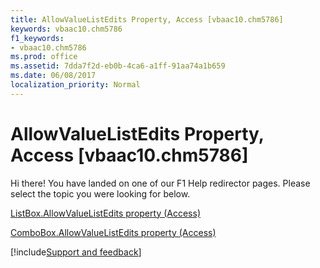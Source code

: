 ```yaml
---
title: AllowValueListEdits Property, Access [vbaac10.chm5786]
keywords: vbaac10.chm5786
f1_keywords:
- vbaac10.chm5786
ms.prod: office
ms.assetid: 7dda7f2d-eb0b-4ca6-a1ff-91aa74a1b659
ms.date: 06/08/2017
localization_priority: Normal
---
```



# AllowValueListEdits Property, Access [vbaac10.chm5786]

Hi there! You have landed on one of our F1 Help redirector pages. Please select the topic you were looking for below.

[ListBox.AllowValueListEdits property (Access)](https://msdn.microsoft.com/library/cab2ec6f-affb-5111-af5e-6f3638189dff%28Office.15%29.aspx)

[ComboBox.AllowValueListEdits property (Access)](https://msdn.microsoft.com/library/558ba7aa-b3b2-4fe8-7338-8e9fbef19159%28Office.15%29.aspx)

[!include[Support and feedback](~/includes/feedback-boilerplate.md)]